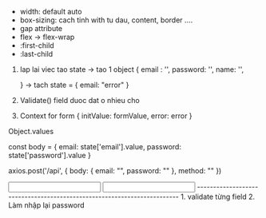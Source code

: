 - width: default auto 
- box-sizing: cach tinh with tu dau, content, border ....
- gap attribute
- flex -> flex-wrap
- :first-child
- :last-child

1. lap lai viec tao state
    -> tao 1 object {
        email : '',
        password: '',
        name: '',
 
    }
    -> tach state = {
        email: "error"
    }
2. Validate() field duoc dat o nhieu cho
3. Context for form
   {
     initValue: formValue,
     error: error
   }


Object.values

const body = {
    email: state['email'].value,
    password: state['password'].value
}

axios.post('/api', {
    body: {
        email: "",
        password: ""
    },
    method: ""
})

<input name="email">
<input name="password">
------------------------------------------------------------------------
1. validate từng field
2. Làm nhập lại password
